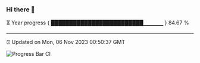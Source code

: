 ### Hi there 👋

⏳ Year progress { █████████████████████████▁▁▁▁▁ } 84.67 %

---

⏰ Updated on Mon, 06 Nov 2023 00:50:37 GMT

![Progress Bar CI](https://github.com/liununu/liununu/workflows/Progress%20Bar%20CI/badge.svg)
